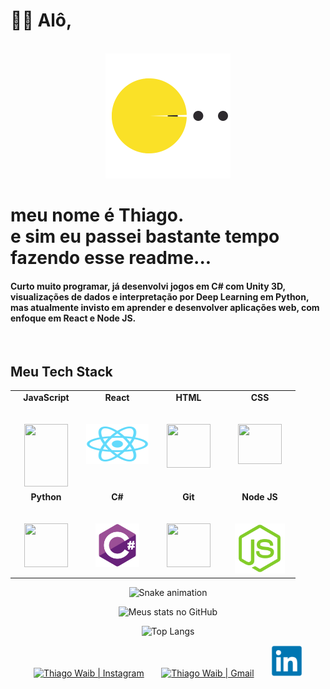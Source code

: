 # 👋🏻 Alô,
<div align="center">
	<br>
	<img src="https://raw.githubusercontent.com/Aniket965/Aniket965/master/pacman.svg?sanitize=true" width="200" height="200">
</div>

# meu nome é Thiago. <br> e sim eu passei bastante tempo fazendo esse readme...
#### Curto muito programar, já desenvolvi jogos em C# com Unity 3D, visualizações de dados e interpretação por Deep Learning em Python, mas atualmente invisto em aprender e desenvolver aplicações web, com enfoque em React e Node JS.
<br>

## Meu Tech Stack

<table align="center">
  <tbody>
    <tr valign="top">
      <td width="25%" align="center">
	      <span><strong>JavaScript</strong></span><br><br><br>
        <img height="100px" src="https://upload.wikimedia.org/wikipedia/commons/9/99/Unofficial_JavaScript_logo_2.svg" width=70 height=70>
      </td>
      <td width="25%" align="center">
	      <span><strong>React</strong></span><br><br><br>
        <img height="64px" src="https://github.com/devicons/devicon/blob/master/icons/react/react-original.svg" width=100 height=70>
      </td>
      <td width="25%" align="center">
        <span><strong>HTML</strong></span><br><br><br>
        <img src="https://cdn.svgporn.com/logos/html-5.svg" width=70 height=70>
      </td>
      <td width="25%" align="center">
        <span><strong>CSS</strong></span><br><br><br>
        <img height="64px" src="https://cdn.svgporn.com/logos/css-3.svg" width=70 height=70>
      </td>
     </tr>
    <tr valign="top">
      <td width="25%" align="center">
        <span><strong>Python</strong></span><br><br><br>
        <img width=70 height=70 src="https://camo.githubusercontent.com/888e388801f947dec7c3d843942c277af25fe2b1aed1821542c4e711f210312a/68747470733a2f2f75706c6f61642e77696b696d656469612e6f72672f77696b6970656469612f636f6d6d6f6e732f7468756d622f632f63332f507974686f6e2d6c6f676f2d6e6f746578742e7376672f37363870782d507974686f6e2d6c6f676f2d6e6f746578742e7376672e706e67">
      </td>
      <td width="25%" align="center">
        <span><strong>C#</strong></span><br><br><br>
        <img width=70 height=70 src="https://github.com/devicons/devicon/blob/master/icons/csharp/csharp-original.svg">
      </td>
      <td width="25%" align="center">
        <span><strong>Git</strong></span><br><br><br>
        <img width=70 height=70 src="https://cdn.svgporn.com/logos/git-icon.svg">
      </td>
      <td width="25%" align="center">
        <span><strong>Node JS</strong></span><br><br><br>
        <img width=80 height=80 src="https://github.com/devicons/devicon/blob/master/icons/nodejs/nodejs-original.svg">
      </td>
    </tr>

  </tbody>
</table>

<div align="center">
	
![Snake animation](https://github.com/thiagowaib/thiagowaib/blob/output/github-contribution-grid-snake.svg)

</div>



<div align="center">
	
![Meus stats no GitHub](https://github-readme-stats.vercel.app/api?username=thiagowaib&show_icons=true&theme=radical)
</div><div align="center">
	
![Top Langs](https://github-readme-stats.vercel.app/api/top-langs/?username=thiagowaib&layout=compact&theme=radical)
</div>
				
<div align="center" >
<a href="https://www.instagram.com/thiagowaib/" target=_blank>
<img alt="Thiago Waib | Instagram" width="50px" height=50 src="https://upload.wikimedia.org/wikipedia/commons/a/a5/Instagram_icon.png"></a>
&nbsp
&nbsp
&nbsp
<a href="mailto:thiagowaib@gmail.com" target=_blank>
<img  alt="Thiago Waib | Gmail" width="50px" height=50 src="https://upload.wikimedia.org/wikipedia/commons/7/7e/Gmail_icon_%282020%29.svg"/></a>
&nbsp
&nbsp
&nbsp
<a href="https://www.linkedin.com/in/thiagowaib/" target=_blank>
<img  alt="Thiago Waib | Linkedin" width="50px" height=50 src="https://github.com/devicons/devicon/blob/master/icons/linkedin/linkedin-original.svg"/></a>
</div>
